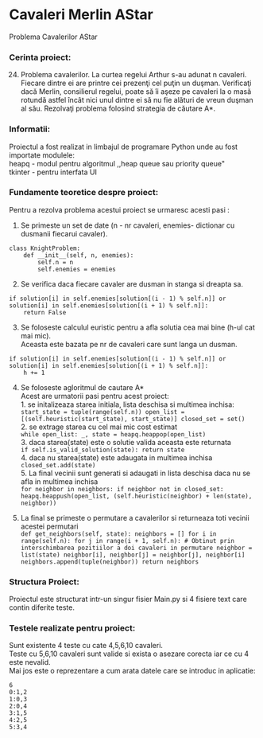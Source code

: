 # Cavaleri Merlin AStar
Problema Cavalerilor AStar

### Cerinta proiect:

24. Problema cavalerilor. La curtea regelui Arthur s-au adunat n cavaleri. Fiecare dintre
ei are printre cei prezenţi cel puţin un duşman. Verificaţi dacă Merlin, consilierul
regelui, poate să îi aşeze pe cavaleri la o masă rotundă astfel încât nici unul dintre ei
să nu fie alături de vreun duşman al său.
Rezolvaţi problema folosind strategia de căutare A*.


### Informatii:

Proiectul a fost realizat in limbajul de programare Python unde au fost importate modulele: <br/>
heapq - modul pentru algoritmul ,,heap queue sau priority queue" <br/>
tkinter - pentru interfata UI <br/>


### Fundamente teoretice despre proiect:

Pentru a rezolva problema acestui proiect se urmaresc acesti pasi : <br/>
1. Se primeste un set de date (n - nr cavaleri, enemies- dictionar cu dusmanii fiecarui cavaler). <br/>
```
class KnightProblem:
    def __init__(self, n, enemies):
        self.n = n
        self.enemies = enemies
``` 
2. Se verifica daca fiecare cavaler are dusman in stanga si dreapta sa. <br/>
```
if solution[i] in self.enemies[solution[(i - 1) % self.n]] or solution[i] in self.enemies[solution[(i + 1) % self.n]]:
    return False
```
3. Se foloseste calculul euristic pentru a afla solutia cea mai bine (h-ul cat mai mic). <br/>
   Aceasta este bazata pe nr de cavaleri care sunt langa un dusman. <br/>
```
if solution[i] in self.enemies[solution[(i - 1) % self.n]] or solution[i] in self.enemies[solution[(i + 1) % self.n]]:
    h += 1
```
4. Se foloseste agloritmul de cautare A* <br/>
   Acest are urmatorii pasi pentru acest proiect: <br/>
       1. se initalizeaza starea initiala, lista deschisa si multimea inchisa: <br/>
       ```
       start_state = tuple(range(self.n))
       open_list = [(self.heuristic(start_state), start_state)]
       closed_set = set()
       ```
       <br/>
       2. se extrage starea cu cel mai mic cost estimat <br/>
       ```
       while open_list:
       _, state = heapq.heappop(open_list)
       ```
       <br/>
       3. daca starea(state) este o solutie valida aceasta este returnata <br/>
       ```
       if self.is_valid_solution(state):
           return state
       ```
       <br/>
       4. daca nu starea(state) este adaugata in multimea inchisa <br/>
       ```
       closed_set.add(state)
       ```
       <br/>
       5. La final vecinii sunt generati si adaugati in lista deschisa daca nu se afla in multimea inchisa <br/>
       ```
       for neighbor in neighbors:
           if neighbor not in closed_set:
               heapq.heappush(open_list, (self.heuristic(neighbor) + len(state), neighbor))
       ```
       <br/>

5. La final se primeste o permutare a cavalerilor si returneaza toti vecinii acestei permutari <br/>
       ```
       def get_neighbors(self, state):
        neighbors = []
        for i in range(self.n):
            for j in range(i + 1, self.n):
                # Obtinut prin interschimbarea pozitiilor a doi cavaleri in permutare
                neighbor = list(state)
                neighbor[i], neighbor[j] = neighbor[j], neighbor[i]
                neighbors.append(tuple(neighbor))
        return neighbors
       ```


### Structura Proiect:

Proiectul este structurat intr-un singur fisier Main.py si 4 fisiere text care contin diferite teste. <br/>


### Testele realizate pentru proiect:
Sunt existente 4 teste cu cate 4,5,6,10 cavaleri. <br/>
Teste cu 5,6,10 cavaleri sunt valide si exista o asezare corecta iar ce cu 4 este nevalid. <br/>
Mai jos este o reprezentare a cum arata datele care se introduc in aplicatie:
```
6
0:1,2
1:0,3
2:0,4
3:1,5
4:2,5
5:3,4
```








